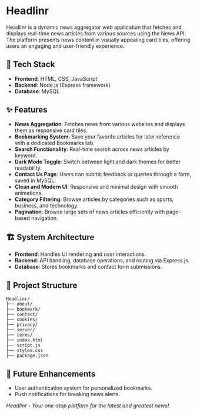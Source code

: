 # Headlinr

Headlinr is a dynamic news aggregator web application that fetches and displays real-time news articles from various sources using the News API. The platform presents news content in visually appealing card tiles, offering users an engaging and user-friendly experience.

## 🚀 Tech Stack

- **Frontend**: HTML, CSS, JavaScript
- **Backend**: Node.js (Express framework)
- **Database**: MySQL

## ✨ Features

- **News Aggregation**: Fetches news from various websites and displays them as responsive card tiles.
- **Bookmarking System**: Save your favorite articles for later reference with a dedicated Bookmarks tab.
- **Search Functionality**: Real-time search across news articles by keyword.
- **Dark Mode Toggle**: Switch between light and dark themes for better readability.
- **Contact Us Page**: Users can submit feedback or queries through a form, saved in MySQL.
- **Clean and Modern UI**: Responsive and minimal design with smooth animations.
- **Category Filtering**: Browse articles by categories such as sports, business, and technology.
- **Pagination**: Browse large sets of news articles efficiently with page-based navigation.

## 🏗️ System Architecture

- **Frontend**: Handles UI rendering and user interactions.
- **Backend**: API handling, database operations, and routing via Express.js.
- **Database**: Stores bookmarks and contact form submissions.

## 📁 Project Structure

```
Headlinr/
├── about/
├── bookmark/
├── contact/
├── cookies/
├── privacy/
├── server/
├── terms/
├── index.html
├── script.js
├── styles.css
├── package.json
```

## 📌 Future Enhancements

- User authentication system for personalized bookmarks.
- Push notifications for breaking news alerts.


*Headlinr - Your one-stop platform for the latest and greatest news!*